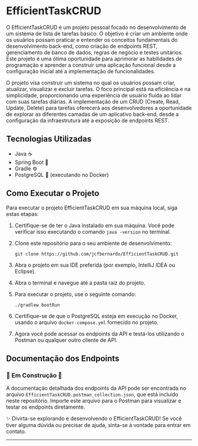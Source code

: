 # EfficientTaskCRUD

O EfficientTaskCRUD é um projeto pessoal focado no desenvolvimento de um sistema de lista de tarefas básico. O objetivo é criar um ambiente onde os usuários possam praticar e entender os conceitos fundamentais do desenvolvimento back-end, como criação de endpoints REST, gerenciamento de banco de dados, regras de negócio e testes unitários. 
Este projeto é uma ótima oportunidade para aprimorar as habilidades de programação e aprender a construir uma aplicação funcional desde a configuração inicial até a implementação de funcionalidades.

O projeto visa construir um sistema no qual os usuários possam criar, atualizar, visualizar e excluir tarefas. O foco principal está na eficiência e na simplicidade, proporcionando uma experiência de usuário fluida ao lidar com suas tarefas diárias. A implementação de um CRUD (Create, Read, Update, Delete) para tarefas oferecerá aos desenvolvedores a oportunidade de explorar as diferentes camadas de um aplicativo back-end, desde a configuração da infraestrutura até a exposição de endpoints REST.

## Tecnologias Utilizadas

- Java ☕
- Spring Boot 🍃
- Gradle ⚙️
- PostgreSQL 🐘 (executando no Docker)

## Como Executar o Projeto

Para executar o projeto EfficientTaskCRUD em sua máquina local, siga estas etapas:

1. Certifique-se de ter o Java instalado em sua máquina. Você pode verificar isso executando o comando `java -version` no terminal.

2. Clone este repositório para o seu ambiente de desenvolvimento:

    `git clone https://github.com/jcfbernardo/EfficientTaskCRUD.git`

3. Abra o projeto em sua IDE preferida (por exemplo, IntelliJ IDEA ou Eclipse).

4. Abra o terminal e navegue até a pasta raiz do projeto.

5. Para executar o projeto, use o seguinte comando:

    `./gradlew bootRun`


6. Certifique-se de que o PostgreSQL esteja em execução no Docker, usando o arquivo `docker-compose.yml` fornecido no projeto.

7. Agora você pode acessar os endpoints da API e testá-los utilizando o Postman ou qualquer outro cliente de API.

## Documentação dos Endpoints 
### 🚧 Em Construção 🚧

A documentação detalhada dos endpoints da API pode ser encontrada no arquivo `EfficientTaskCRUD.postman_collection.json`, que está incluído neste repositório. Importe este arquivo para o Postman para visualizar e testar os endpoints diretamente.

✨ Divirta-se explorando e desenvolvendo o EfficientTaskCRUD! Se você tiver alguma dúvida ou precisar de ajuda, sinta-se à vontade para entrar em contato.

---
